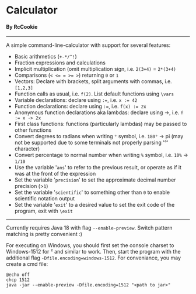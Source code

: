 # Calculator

#### By RcCookie

---

A simple command-line-calculator with support for several features:

 - Basic arithmetics (`+-*/^!`)
 - Fraction expressions and calculations
 - Implicit multiplication (omit multiplication sign, i.e. `2(3+4)` = `2*(3+4)`
 - Comparisons (`< <= = >= >`) returning `0` or `1`
 - Vectors: Declare with brackets, split arguments with commas, i.e. `[1,2,3]`
 - Function calls as usual, i.e. `f(2)`. List default functions using `\vars`
 - Variable declarations: declare using `:=`, i.e. `x := 42`
 - Function declarations: declare using `:=`, i.e. `f(x) := 2x`
 - Anonymous function declarations aka lambdas: declare using ->, i.e. `f := x -> 2x`
 - First class functions: functions (particularly lambdas) may be passed to other functions
 - Convert degrees to radians when writing `°` symbol, i.e. `180°` -> pi (may not be supported due to some terminals not properly parsing '°' character)
 - Convert percentage to normal number when writing `%` symbol, i.e. `10%` -> `1/10`
 - Use the variable '`ans`' to refer to the previous result, or operate as if it was at the front of the expression
 - Set the variable '`precision`' to set the approximate decimal number precision (>`1`)
 - Set the variable '`scientific`' to something other than `0` to enable scientific notation output
 - Set the variable '`exit`' to a desired value to set the exit code of the program, exit with `\exit`

---

Currently requires Java 18 with flag `--enable-preview`. Switch pattern matching is pretty convenient :)

For executing on Windows, you should first set the console charset to Windows-1512 for ² and similar to work. Then, start the program with the additional flag `-Dfile.encoding=windows-1512`. For conveniance, you may create a cmd file:

```batch
@echo off
chcp 1512
java -jar --enable-preview -Dfile.encoding=1512 "<path to jar>"
```
